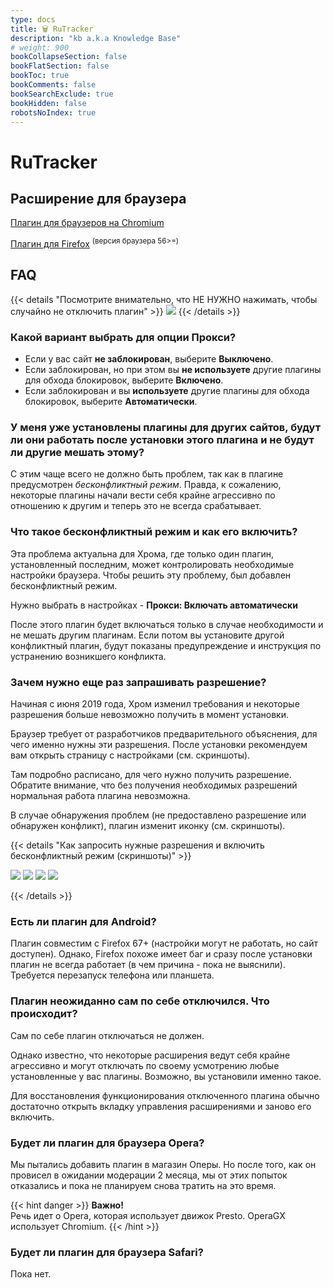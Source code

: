 ```yaml
---
type: docs
title: 🗑️ RuTracker
description: "kb a.k.a Knowledge Base"
# weight: 900
bookCollapseSection: false
bookFlatSection: false
bookToc: true
bookComments: false
bookSearchExclude: true
bookHidden: false
robotsNoIndex: true
---
```


# RuTracker

## Расширение для браузера

[Плагин для браузеров на Chromium](https://chrome.google.com/webstore/detail/fddjpichkajmnkjhcmpbbjdmmcodnkej?nt)

[Плагин для Firefox](https://addons.mozilla.org/en-US/firefox/addon/rutracker-add-on/?nt) <sup>(версия браузера 56>=)</sup>

## FAQ

{{< details "Посмотрите внимательно, что НЕ НУЖНО нажимать, чтобы случайно не отключить плагин" >}}
![](@img/001-4454rufzflmxu8ol.jpg)
{{< /details >}}

### Какой вариант выбрать для опции Прокси?

- Если у вас сайт **не заблокирован**, выберите **Выключено**.
- Если заблокирован, но при этом вы **не используете** другие плагины для обхода блокировок, выберите **Включено**.
- Если заблокирован и вы **используете** другие плагины для обхода блокировок, выберите **Автоматически**.

### У меня уже установлены плагины для других сайтов, будут ли они работать после установки этого плагина и не будут ли другие мешать этому?

С этим чаще всего не должно быть проблем, так как в плагине предусмотрен *бесконфликтный режим*. Правда, к сожалению, некоторые плагины начали вести себя крайне агрессивно по отношению к другим и теперь это не всегда срабатывает.

### Что такое бесконфликтный режим и как его включить?

Эта проблема актуальна для Хрома, где только один плагин, установленный последним, может контролировать необходимые настройки браузера. Чтобы решить эту проблему, был добавлен бесконфликтный режим.

Нужно выбрать в настройках - **Прокси: Включать автоматически**

После этого плагин будет включаться только в случае необходимости и не мешать другим плагинам. Если потом вы установите другой конфликтный плагин, будут показаны предупреждение и инструкция по устранению возникшего конфликта.

### Зачем нужно еще раз запрашивать разрешение?

Начиная с июня 2019 года, Хром изменил требования и некоторые разрешения больше невозможно получить в момент установки.

Браузер требует от разработчиков предварительного объяснения, для чего именно нужны эти разрешения. После установки рекомендуем вам открыть страницу с настройками (см. скриншоты).

Там подробно расписано, для чего нужно получить разрешение. Обратите внимание, что без получения необходимых разрешений нормальная работа плагина невозможна.

В случае обнаружения проблем (не предоставлено разрешение или обнаружен конфликт), плагин изменит иконку (см. скриншоты).

{{< details "Как запросить нужные разрешения и включить бесконфликтный режим (скриншоты)" >}}

![](@img/002-wnwr0ahhufso2hd5-1.jpg)
![](@img/003-wnwr0ahhufso2hd5-2.jpg)
![](@img/004-wnwr0ahhufso2hd5-3.jpg)
![](@img/005-wnwr0ahhufso2hd5-4.jpg)

{{< /details >}}

### Есть ли плагин для Android?

Плагин совместим с Firefox 67+ (настройки могут не работать, но сайт доступен). Однако, Firefox похоже имеет баг и сразу после установки плагин не всегда работает (в чем причина - пока не выяснили). Требуется перезапуск телефона или планшета.

### Плагин неожиданно сам по себе отключился. Что происходит?

Сам по себе плагин отключаться не должен.

Однако известно, что некоторые расширения ведут себя крайне агрессивно и могут отключать по своему усмотрению любые установленные у вас плагины. Возможно, вы установили именно такое.

Для восстановления функционирования отключенного плагина обычно достаточно открыть вкладку управления расширениями и заново его включить.

### Будет ли плагин для браузера Opera?

Мы пытались добавить плагин в магазин Оперы. Но после того, как он провисел в ожидании модерации 2 месяца, мы от этих попыток отказались и пока не планируем снова тратить на это время.

{{< hint danger >}}
**Важно!**<br>
Речь идет о Opera, которая использует движок Presto. OperaGX использует Chromium.
{{< /hint >}}

### Будет ли плагин для браузера Safari?

Пока нет.
